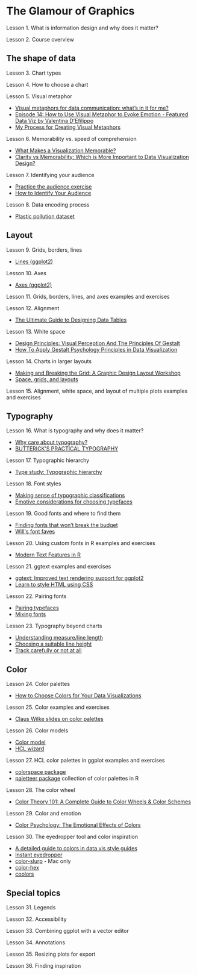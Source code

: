 # The Glamour of Graphics

Lesson 1. What is information design and why does it matter?

Lesson 2. Course overview

## The shape of data

Lesson 3. Chart types

Lesson 4. How to choose a chart

Lesson 5. Visual metaphor

- [Visual metaphors for data communication: what’s in it for me?](https://databard.wordpress.com/2018/09/08/visual-metaphors-for-data-communication/)
- [Episode 14: How to Use Visual Metaphor to Evoke Emotion - Featured Data Viz by Valentina D'Efilippo](https://dataviztoday.com/shownotes/14)
- [My Process for Creating Visual Metaphors](https://blog.elevatedataviz.com/a-process-for-creating-visual-metaphors/)

Lesson 6. Memorability vs. speed of comprehension

- [What Makes a Visualization Memorable?](https://vcg.seas.harvard.edu/publications/what-makes-a-visualization-memorable/paper)
- [Clarity vs Memorability: Which is More Important to Data Visualization Design?](https://boostlabs.com/clarity-vs-memorability-in-data-visualization-design/)

Lesson 7. Identifying your audience

- [Practice the audience exercise](https://docs.google.com/document/d/1xy9dQFkb5EXxH6fdVKI9Ai5McOLOOxyFXkEtNOTBuzo/copy)
- [How to Identify Your Audience](https://blog.duncangeere.com/how-to-identify-your-audience/)

Lesson 8. Data encoding process

- [Plastic pollution dataset](https://github.com/rfordatascience/tidytuesday/tree/master/data/2021/2021-01-26)

## Layout

Lesson 9. Grids, borders, lines

- [Lines (ggplot2)](http://www.cookbook-r.com/Graphs/Lines_(ggplot2)/)

Lesson 10. Axes

- [Axes (ggplot2)](http://www.cookbook-r.com/Graphs/Axes_(ggplot2)/)

Lesson 11. Grids, borders, lines, and axes examples and exercises

Lesson 12. Alignment

- [The Ultimate Guide to Designing Data Tables](https://medium.com/design-with-figma/the-ultimate-guide-to-designing-data-tables-7db29713a85a)

Lesson 13. White space

- [Design Principles: Visual Perception And The Principles Of Gestalt](https://www.smashingmagazine.com/2014/03/design-principles-visual-perception-and-the-principles-of-gestalt/)
- [How To Apply Gestalt Psychology Principles in Data Visualization](https://medium.com/nightingale/how-to-apply-gestalt-psychology-principles-in-data-visualization-6242f4f1a3de)

Lesson 14. Charts in larger layouts

- [Making and Breaking the Grid: A Graphic Design Layout Workshop](https://www.amazon.com/Making-Breaking-Grid-Graphic-Workshop/dp/1592531253)
- [Space, grids, and layouts](https://www.designsystems.com/space-grids-and-layouts/)

Lesson 15. Alignment, white space, and layout of multiple plots examples and exercises

## Typography

Lesson 16. What is typography and why does it matter?

- [Why care about typography?](https://fonts.google.com/knowledge/introducing_type/why_care_about_typography)
- [BUTTERICK’S PRACTICAL TYPOGRAPHY](https://practicaltypography.com/)

Lesson 17. Typographic hierarchy

- [Type study: Typographic hierarchy](https://blog.typekit.com/2011/03/17/type-study-typographic-hierarchy/)

Lesson 18. Font styles

- [Making sense of typographic classifications](https://fonts.google.com/knowledge/introducing_type/making_sense_of_typographic_classifications)
- [Emotive considerations for choosing typefaces](https://fonts.google.com/knowledge/choosing_type/emotive_considerations_for_choosing_typefaces)

Lesson 19. Good fonts and where to find them

- [Finding fonts that won’t break the budget](https://blog.elevatedataviz.com/finding-fonts-that-wont-break-the-budget/)
- [Will's font faves](https://docs.google.com/document/d/1ZVnRk-sCLYVTpfPb_gn_jJYfCwoP0qfD2PPq8kclxKA/edit)

Lesson 20. Using custom fonts in R examples and exercises

- [Modern Text Features in R](https://www.tidyverse.org/blog/2021/02/modern-text-features/#wheres-the-catch)

Lesson 21. ggtext examples and exercises

- [ggtext: Improved text rendering support for ggplot2](https://wilkelab.org/ggtext/)
- [Learn to style HTML using CSS](https://developer.mozilla.org/en-US/docs/Learn/CSS)

Lesson 22. Pairing fonts

- [Pairing typefaces](https://fonts.google.com/knowledge/choosing_type/pairing_typefaces)
- [Mixing fonts](https://practicaltypography.com/mixing-fonts.html)

Lesson 23. Typography beyond charts

- [Understanding measure/line length](https://fonts.google.com/knowledge/using_type/understanding_measure_line_length)
- [Choosing a suitable line height](https://fonts.google.com/knowledge/using_type/choosing_a_suitable_line_height)
- [Track carefully or not at all](https://fonts.google.com/knowledge/using_type/track_carefully_or_not_at_all)

## Color

Lesson 24. Color palettes

- [How to Choose Colors for Your Data Visualizations](https://medium.com/nightingale/how-to-choose-the-colors-for-your-data-visualizations-50b2557fa335)

Lesson 25. Color examples and exercises

- [Claus Wilke slides on color palettes](https://wilkelab.org/SDS375/slides/color-scales.html#2)

Lesson 26. Color models

- [Color model](https://en.wikipedia.org/wiki/Color_model)
- [HCL wizard](https://hclwizard.org/#hcl-color-space)

Lesson 27. HCL color palettes in ggplot examples and exercises

- [colorspace package](http://colorspace.r-forge.r-project.org/)
- [paletteer package](https://emilhvitfeldt.github.io/paletteer/) collection of color palettes in R

Lesson 28. The color wheel

- [Color Theory 101: A Complete Guide to Color Wheels & Color Schemes](https://blog.hubspot.com/marketing/color-theory-design)

Lesson 29. Color and emotion

- [Color Psychology: The Emotional Effects of Colors](http://www.arttherapyblog.com/online/color-psychology-psychologica-effects-of-colors/)

Lesson 30. The eyedropper tool and color inspiration

- [A detailed guide to colors in data vis style guides](https://blog.datawrapper.de/colors-for-data-vis-style-guides/)
- [Instant eyedropper](http://instant-eyedropper.com/)
- [color-slurp](https://colorslurp.com/) - Mac only
- [color-hex](https://www.color-hex.com/)
- [coolors](https://coolors.co/)

## Special topics

Lesson 31. Legends

Lesson 32. Accessibility

Lesson 33. Combining ggplot with a vector editor

Lesson 34. Annotations

Lesson 35. Resizing plots for export

Lesson 36. Finding inspiration
